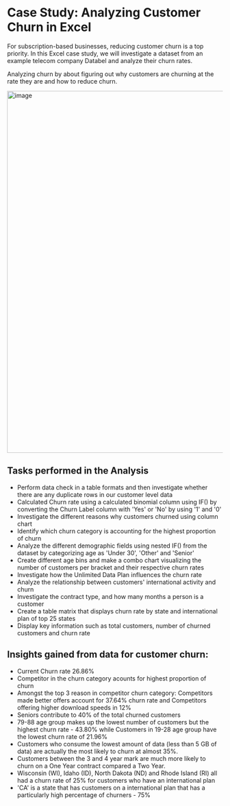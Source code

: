 # Case Study: Analyzing Customer Churn in Excel
For subscription-based businesses, reducing customer churn is a top priority. In this Excel case study, we will investigate a dataset from an example telecom company Databel and analyze their churn rates.

Analyzing churn by about figuring out why customers are churning at the rate they are and how to reduce churn.

<img width="845" alt="image" src="https://github.com/user-attachments/assets/13d300d4-ebfc-491a-a229-27b66c6d6cbf" />

## Tasks performed in the Analysis
- Perform data check in a table formats and then investigate whether there are any duplicate rows in our customer level data
- Calculated Churn rate using a calculated binomial column using IF() by converting the Churn Label column with 'Yes' or 'No' by using '1' and '0'
- Investigate the different reasons why customers churned using column chart
- Identify which churn category is accounting for the highest proportion of churn
- Analyze the different demographic fields using nested IF() from the dataset by categorizing age as 'Under 30', 'Other' and 'Senior'
- Create different age bins and make a combo chart visualizing the number of customers per bracket and their respective churn rates
- Investigate how the Unlimited Data Plan influences the churn rate
- Analyze the relationship between customers' international activity and churn
- Investigate the contract type, and how many months a person is a customer
- Create a table matrix that displays churn rate by state and international plan of top 25 states
- Display key information such as total customers, number of churned customers and churn rate

## Insights gained from data for customer churn:
- Current Churn rate 26.86%
- Competitor in the churn category acounts for highest proportion of churn
- Amongst the top 3 reason in competitor churn category: Competitors made better offers account for 37.64% churn rate and Competitors offering higher download speeds in 12% 
- Seniors contribute to 40% of the total churned customers
- 79-88 age group makes up the lowest number of customers but the highest churn rate - 43.80% while Customers in 19-28 age group have the lowest churn rate of 21.96% 
- Customers who consume the lowest amount of data (less than 5 GB of data) are actually the most likely to churn at almost 35%.
- Customers between the 3 and 4 year mark are much more likely to churn on a One Year contract compared a Two Year.
- Wisconsin (WI), Idaho (ID), North Dakota (ND) and Rhode Island (RI) all had a churn rate of 25% for customers who have an international plan
- 'CA' is a state that has customers on a international plan that has a particularly high percentage of churners - 75%
